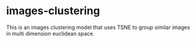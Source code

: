 # images-clustering
This is an images clustering model that uses TSNE to group similar images in multi dimension euclidean space.
